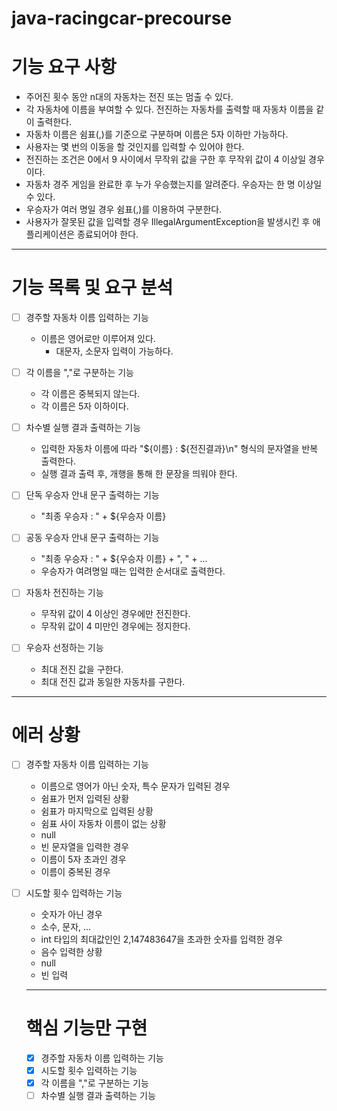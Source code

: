 # java-racingcar-precourse

# 기능 요구 사항

- 주어진 횟수 동안 n대의 자동차는 전진 또는 멈출 수 있다.
- 각 자동차에 이름을 부여할 수 있다. 전진하는 자동차를 출력할 때 자동차 이름을 같이 출력한다.
- 자동차 이름은 쉼표(,)를 기준으로 구분하며 이름은 5자 이하만 가능하다.
- 사용자는 몇 번의 이동을 할 것인지를 입력할 수 있어야 한다.
- 전진하는 조건은 0에서 9 사이에서 무작위 값을 구한 후 무작위 값이 4 이상일 경우이다.
- 자동차 경주 게임을 완료한 후 누가 우승했는지를 알려준다. 우승자는 한 명 이상일 수 있다.
- 우승자가 여러 명일 경우 쉼표(,)를 이용하여 구분한다.
- 사용자가 잘못된 값을 입력할 경우 IllegalArgumentException을 발생시킨 후 애플리케이션은 종료되어야 한다.

---

# 기능 목록 및 요구 분석

- [ ] 경주할 자동차 이름 입력하는 기능

  - 이름은 영어로만 이루어져 있다.
    - 대문자, 소문자 입력이 가능하다.

- [ ] 각 이름을 ","로 구분하는 기능

  - 각 이름은 중복되지 않는다.
  - 각 이름은 5자 이하이다.

- [ ] 차수별 실행 결과 출력하는 기능
  - 입력한 자동차 이름에 따라 "${이름} : ${전진결과}\n" 형식의 문자열을 반복 출력한다.
  - 실행 결과 출력 후, 개행을 통해 한 문장을 띄워야 한다.
- [ ] 단독 우승자 안내 문구 출력하는 기능
  - "최종 우승자 : " + ${우승자 이름}
- [ ] 공동 우승자 안내 문구 출력하는 기능
  - "최종 우승자 : " + ${우승자 이름} + ", " + ...
  - 우승자가 여려명일 때는 입력한 순서대로 출력한다.
- [ ] 자동차 전진하는 기능
  - 무작위 값이 4 이상인 경우에만 전진한다.
  - 무작위 값이 4 미만인 경우에는 정지한다.
- [ ] 우승자 선정하는 기능
  - 최대 전진 값을 구한다.
  - 최대 전진 값과 동일한 자동차를 구한다.

---

# 에러 상황

- [ ] 경주할 자동차 이름 입력하는 기능
  - 이름으로 영어가 아닌 숫자, 특수 문자가 입력된 경우
  - 쉼표가 먼저 입력된 상황
  - 쉼표가 마지막으로 입력된 상황
  - 쉼표 사이 자동차 이름이 없는 상황
  - null
  - 빈 문자열을 입력한 경우
  - 이름이 5자 초과인 경우
  - 이름이 중복된 경우
- [ ] 시도할 횟수 입력하는 기능

  - 숫자가 아닌 경우
  - 소수, 문자, ...
  - int 타입의 최대값인인 2,147483647을 초과한 숫자를 입력한 경우
  - 음수 입력한 상황
  - null
  - 빈 입력

  ***

  # 핵심 기능만 구현

  - [x] 경주할 자동차 이름 입력하는 기능
  - [x] 시도할 횟수 입력하는 기능
  - [x] 각 이름을 ","로 구분하는 기능
  - [ ] 차수별 실행 결과 출력하는 기능
